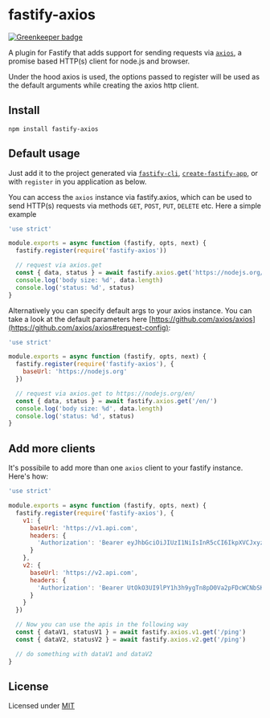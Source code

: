 # fastify-axios

[![Greenkeeper badge](https://badges.greenkeeper.io/davidedantonio/fastify-axios.svg)](https://greenkeeper.io/)

A plugin for Fastify that adds support for sending requests via [`axios`](https://github.com/axios/axios), a promise based HTTP(s) client for node.js and browser.

Under the hood axios is used, the options passed to register will be used as the default arguments while creating the axios http client.

## Install

```
npm install fastify-axios
```

## Default usage

Just add it to the project generated via [`fastify-cli`](https://github.com/fastify/fastify-cli), [`create-fastify-app`](https://github.com/davidedantonio/create-fastify-app), or  with `register` in you application as below.

You can access the `axios` instance via fastify.axios, which can be used to send HTTP(s) requests via methods `GET`, `POST`, `PUT`, `DELETE` etc. Here a simple example

```javascript
'use strict'

module.exports = async function (fastify, opts, next) {
  fastify.register(require('fastify-axios'))

  // request via axios.get
  const { data, status } = await fastify.axios.get('https://nodejs.org/en/')
  console.log('body size: %d', data.length)
  console.log('status: %d', status)
}
```

Alternatively you can specify default args to your axios instance. You can take a look at the default parameters here [https://github.com/axios/axios](https://github.com/axios/axios#request-config):


```javascript
'use strict'

module.exports = async function (fastify, opts, next) {
  fastify.register(require('fastify-axios'), {
    baseUrl: 'https://nodejs.org'
  })

  // request via axios.get to https://nodejs.org/en/
  const { data, status } = await fastify.axios.get('/en/')
  console.log('body size: %d', data.length)
  console.log('status: %d', status)
}
```

## Add more clients

It's possibile to add more than one `axios` client to your fastify instance. Here's how:

```javascript
'use strict'

module.exports = async function (fastify, opts, next) {
  fastify.register(require('fastify-axios'), {
    v1: {
      baseUrl: 'https://v1.api.com',
      headers: {
        'Authorization': 'Bearer eyJhbGciOiJIUzI1NiIsInR5cCI6IkpXVCJxyz'
      }
    },
    v2: {
      baseUrl: 'https://v2.api.com',
      headers: {
        'Authorization': 'Bearer UtOkO3UI9lPY1h3h9ygTn8pD0Va2pFDcWCNbSKlf2HE'
      }
    }
  })

  // Now you can use the apis in the following way
  const { dataV1, statusV1 } = await fastify.axios.v1.get('/ping')
  const { dataV2, statusV2 } = await fastify.axios.v2.get('/ping')

  // do something with dataV1 and dataV2
}
```

## License

Licensed under [MIT](./LICENSE)